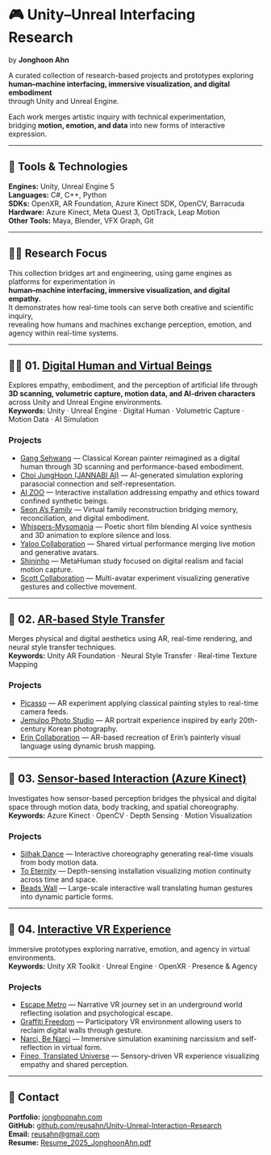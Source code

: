 # 🎮 Unity–Unreal Interfacing Research  
by **Jonghoon Ahn**

A curated collection of research-based projects and prototypes exploring  
**human–machine interfacing, immersive visualization, and digital embodiment**  
through Unity and Unreal Engine.

Each work merges artistic inquiry with technical experimentation,  
bridging **motion, emotion, and data** into new forms of interactive expression.  

---

## 🧰 Tools & Technologies  
**Engines:** Unity, Unreal Engine 5  
**Languages:** C#, C++, Python  
**SDKs:** OpenXR, AR Foundation, Azure Kinect SDK, OpenCV, Barracuda  
**Hardware:** Azure Kinect, Meta Quest 3, OptiTrack, Leap Motion  
**Other Tools:** Maya, Blender, VFX Graph, Git  

---

## 🧑‍💻 Research Focus  
This collection bridges art and engineering, using game engines as platforms for experimentation in  
**human–machine interfacing, immersive visualization, and digital empathy.**  
It demonstrates how real-time tools can serve both creative and scientific inquiry,  
revealing how humans and machines exchange perception, emotion, and agency within real-time systems.

---

## 🧍‍♂️ 01. [Digital Human and Virtual Beings](./01_Digital_Human_and_Virtual_Beings/README.md)  
Explores empathy, embodiment, and the perception of artificial life through **3D scanning, volumetric capture, motion data, and AI-driven characters** across Unity and Unreal Engine environments.  
**Keywords:** Unity · Unreal Engine · Digital Human · Volumetric Capture · Motion Data · AI Simulation  

### Projects
- [Gang Sehwang](./01_Digital_Human_and_Virtual_Beings/Gang_Sehwang/README.md) — Classical Korean painter reimagined as a digital human through 3D scanning and performance-based embodiment.  
- [Choi JungHoon (JANNABI AI)](./01_Digital_Human_and_Virtual_Beings/Choi_JungHoon_JANNABI_AI/README.md) — AI-generated simulation exploring parasocial connection and self-representation.  
- [AI ZOO](./01_Digital_Human_and_Virtual_Beings/AI_ZOO/README.md) — Interactive installation addressing empathy and ethics toward confined synthetic beings.  
- [Seon A’s Family](./01_Digital_Human_and_Virtual_Beings/SeonA_Family/README.md) — Virtual family reconstruction bridging memory, reconciliation, and digital embodiment.  
- [Whispers-Mysomania](./01_Digital_Human_and_Virtual_Beings/Whispers/README.md) — Poetic short film blending AI voice synthesis and 3D animation to explore silence and loss.  
- [Yaloo Collaboration](./01_Digital_Human_and_Virtual_Beings/Yaloo_Collaboration/README.md) — Shared virtual performance merging live motion and generative avatars.  
- [Shininho](./01_Digital_Human_and_Virtual_Beings/Shininho/README.md) — MetaHuman study focused on digital realism and facial motion capture.  
- [Scott Collaboration](./01_Digital_Human_and_Virtual_Beings/Scott_Collaboration/README.md) — Multi-avatar experiment visualizing generative gestures and collective movement.

---

## 🎨 02. [AR-based Style Transfer](./02_AR_based_Style_Transfer/README.md)  
Merges physical and digital aesthetics using AR, real-time rendering, and neural style transfer techniques.  
**Keywords:** Unity AR Foundation · Neural Style Transfer · Real-time Texture Mapping  

### Projects  
- [Picasso](./02_AR_based_Style_Transfer/Picasso/README.md) — AR experiment applying classical painting styles to real-time camera feeds.  
- [Jemulpo Photo Studio](./02_AR_based_Style_Transfer/Jemulpo_Photo_Studio/README.md) — AR portrait experience inspired by early 20th-century Korean photography.  
- [Erin Collaboration](./02_AR_based_Style_Transfer/Erin_Collaboration/README.md) — AR-based recreation of Erin’s painterly visual language using dynamic brush mapping.

---

## 🕺 03. [Sensor-based Interaction (Azure Kinect)](./03_Sensor_based_Interaction/README.md)  
Investigates how sensor-based perception bridges the physical and digital space through motion data, body tracking, and spatial choreography.  
**Keywords:** Azure Kinect · OpenCV · Depth Sensing · Motion Visualization  

### Projects  
- [Silhak Dance](./03_Sensor_based_Interaction/Silhak_Dance/README.md) — Interactive choreography generating real-time visuals from body motion data.  
- [To Eternity](./03_Sensor_based_Interaction/To_Eternity/README.md) — Depth-sensing installation visualizing motion continuity across time and space.  
- [Beads Wall](./03_Sensor_based_Interaction/Beads_Wall/README.md) — Large-scale interactive wall translating human gestures into dynamic particle forms. 

---

## 🥽 04. [Interactive VR Experience](./04_Interactive_VR_Experience/README.md)  
Immersive prototypes exploring narrative, emotion, and agency in virtual environments.  
**Keywords:** Unity XR Toolkit · Unreal Engine · OpenXR · Presence & Agency  

### Projects  
- [Escape Metro](./04_Interactive_VR_Experience/Escape_Metro/README.md) — Narrative VR journey set in an underground world reflecting isolation and psychological escape.  
- [Graffiti Freedom](./04_Interactive_VR_Experience/Graffiti_Freedom/README.md) — Participatory VR environment allowing users to reclaim digital walls through gesture.  
- [Narci, Be Narci](./04_Interactive_VR_Experience/Narci_Be_Narci/README.md) — Immersive simulation examining narcissism and self-reflection in virtual form.  
- [Fineo, Translated Universe](./04_Interactive_VR_Experience/Fineo_Translated_Universe/README.md) — Sensory-driven VR experience visualizing empathy and shared perception.

---

## 📎 Contact  
**Portfolio:** [jonghoonahn.com](https://jonghoonahn.com)  
**GitHub:** [github.com/reusahn/Unity-Unreal-Interaction-Research](https://github.com/reusahn/Unity-Unreal-Interaction-Research/tree/main)  
**Email:** [reusahn@gmail.com](mailto:reusahn@gmail.com)  
**Resume:** [Resume_2025_JonghoonAhn.pdf](https://drive.google.com/file/d/18_ZAQz-OzZehtOr67BawiJGl2yV2KBGC/view?usp=sharing) 
